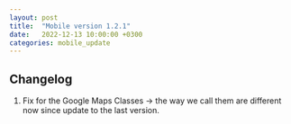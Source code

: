 ```yaml
---
layout: post
title:  "Mobile version 1.2.1"
date:   2022-12-13 10:00:00 +0300
categories: mobile_update
---
```


Changelog
---
1. Fix for the Google Maps Classes -> the way we call them are different now since update to the last version.
